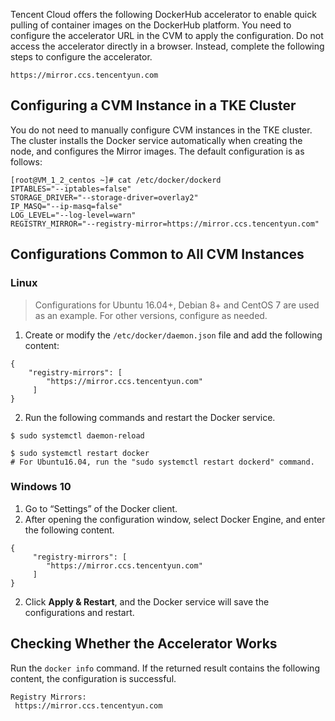 Tencent Cloud offers the following DockerHub accelerator to enable quick pulling of container images on the DockerHub platform.
You need to configure the accelerator URL in the CVM to apply the configuration. Do not access the accelerator directly in a browser. Instead, complete the following steps to configure the accelerator.
```
https://mirror.ccs.tencentyun.com
```


## Configuring a CVM Instance in a TKE Cluster
You do not need to manually configure CVM instances in the TKE cluster. The cluster installs the Docker service automatically when creating the node, and configures the Mirror images. The default configuration is as follows:
```shell
[root@VM_1_2_centos ~]# cat /etc/docker/dockerd 
IPTABLES="--iptables=false"
STORAGE_DRIVER="--storage-driver=overlay2"
IP_MASQ="--ip-masq=false"
LOG_LEVEL="--log-level=warn"
REGISTRY_MIRROR="--registry-mirror=https://mirror.ccs.tencentyun.com"
```
## Configurations Common to All CVM Instances
### Linux 
>Configurations for Ubuntu 16.04+, Debian 8+ and CentOS 7 are used as an example. For other versions, configure as needed.
>
1. Create or modify the `/etc/docker/daemon.json` file and add the following content:
```shell
{
  	"registry-mirrors": [
	  	"https://mirror.ccs.tencentyun.com"
	 ]
}
```
2. Run the following commands and restart the Docker service.
```shell
$ sudo systemctl daemon-reload
```
```
$ sudo systemctl restart docker
# For Ubuntu16.04, run the "sudo systemctl restart dockerd" command.
```

### Windows 10
1. Go to “Settings” of the Docker client.
2. After opening the configuration window, select Docker Engine, and enter the following content.
```shell
{
	 "registry-mirrors": [
	  	"https://mirror.ccs.tencentyun.com"
	 ]
}
```
2. Click **Apply & Restart**, and the Docker service will save the configurations and restart.

## Checking Whether the Accelerator Works
Run the `docker info` command. If the returned result contains the following content, the configuration is successful.
```shell
Registry Mirrors:
 https://mirror.ccs.tencentyun.com
```
